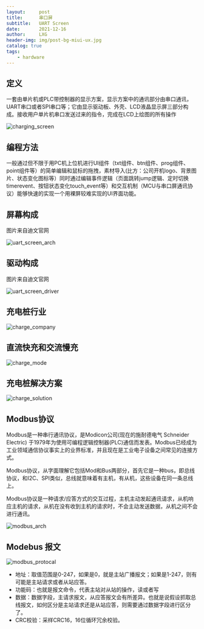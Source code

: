 ```yaml
---
layout:     post
title:      串口屏
subtitle:   UART Screen
date:       2021-12-16
author:     LXG
header-img: img/post-bg-miui-ux.jpg
catalog: true
tags:
    - hardware
---
```


## 定义

一套由单片机或PLC带控制器的显示方案，显示方案中的通讯部分由串口通讯，UART串口或者SPI串口等；它由显示驱动板、外壳、LCD液晶显示屏三部分构成。接收用户单片机串口发送过来的指令，完成在LCD上绘图的所有操作

![charging_screen](/images/hardware/uart_screen/charging_screen.png)

## 编程方法

一般通过但不限于用PC机上位机进行UI组件（txt组件、btn组件、prog组件、point组件等）的简单编辑和鼠标的拖拽，素材导入(比方：公司开机logo、背景图片、状态变化图标等）同时通过编辑事件逻辑（页面跳转jump逻辑、定时切换timerevent、按钮状态变化touch_event等）和交互机制（MCU与串口屏通讯协议）能够快速的实现一个用裸屏较难实现的UI界面功能。

## 屏幕构成

图片来自迪文官网

![uart_screen_arch](/images/hardware/uart_screen/uart_screen_arch.png)

## 驱动构成

图片来自迪文官网

![uart_screen_driver](/images/hardware/uart_screen/uart_screen_driver.png)

## 充电桩行业

![charge_company](/images/hardware/uart_screen/charge_company.png)

## 直流快充和交流慢充

![charge_mode](/images/hardware/uart_screen/charge_mode.png)

## 充电桩解决方案

![charge_solution](/images/hardware/uart_screen/charge_solution.jpg)

## Modbus协议

Modbus是一种串行通讯协议，是Modicon公司(现在的施耐德电气 Schneider Electric) 于1979年为使用可编程逻辑控制器(PLC)通信而发表。Modbus已经成为工业领域通信协议事实上的业界标准，并且现在是工业电子设备之间常见的连接方式。

Modbus协议，从字面理解它包括Mod和Bus两部分，首先它是一种bus，即总线协议，和I2C、SPI类似，总线就意味着有主机，有从机，这些设备在同一条总线上。

Modbus协议是一种请求/应答方式的交互过程，主机主动发起通讯请求，从机响应主机的请求，从机在没有收到主机的请求时，不会主动发送数据，从机之间不会进行通讯。

![modbus_arch](/images/hardware/uart_screen/modbus_arch.png)

## Modebus 报文

![modbus_protocal](/images/hardware/uart_screen/modbus_protocal.jpg)

* 地址：取值范围是0-247，如果是0，就是主站广播报文；如果是1-247，则有可能是主站请求或者从站应答。
* 功能码：也就是报文命令，代表主站对从站的操作，读或者写
* 数据：数据字段，主请求报文，从应答报文会有所差异。也就是说假设抓取总线报文，如何区分是主站请求还是从站应答，则需要通过数据字段进行区分了。
* CRC校验：采样CRC16，16位循环冗余校验。















